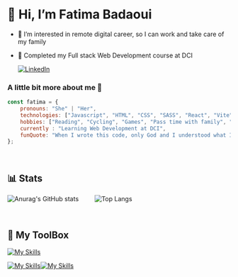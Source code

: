 # 👋 Hi, I’m Fatima Badaoui
- 👀 I’m interested in remote digital career, so I can work and take care of my family 
- 🌱 Completed my Full stack Web Development course at DCI
  
  [![LinkedIn](https://img.shields.io/badge/LinkedIn-0077B5?style=for-the-badge&logo=linkedin&logoColor=white)](https://www.linkedin.com/in/fatima-badaoui/)

### A little bit more about me 🧐
```javascript
const fatima = {
    pronouns: "She" | "Her",
    technologies: ["Javascript", "HTML", "CSS", "SASS", "React", "Vite", "Express"],
    hobbies: ["Reading", "Cycling", "Games", "Pass time with family", "Movies", "Anime/Manga", "Drawing"],
    currently : "Learning Web Development at DCI",
    funQuote: "When I wrote this code, only God and I understood what I did. Now only God knows."
};
```
<br/>

## 📊 Stats
 

![Anurag's GitHub stats](https://github-readme-stats.vercel.app/api?username=FatimaBadaoui&show_icons=true&theme=tokyonight) &emsp;&emsp; ![Top Langs](https://github-readme-stats.vercel.app/api/top-langs/?username=FatimaBadaoui&layout=compact)

<br/>

## 🧰 My ToolBox
[![My Skills](https://skillicons.dev/icons?i=js,html,css,sass,bootstrap,tailwind,react,styledcomponents,vite,vscode,git,github,nodejs,npm,yarn,mongodb,express,postman,ts,md,nextjs,threejs,linux,figma,notion,java,androidstudio,kotlin)](https://skillicons.dev)

<!---
icons:
https://github.com/tandpfun/skill-icons#readme
--->
[![My Skills](https://simpleskill.icons.workers.dev/svg?i=reactrouter,prettier,.env,axios,canva,trello,excalidraw,stackoverflow)](https://simpleskill.icons.workers.dev/svg)[![My Skills](https://simpleskill.icons.workers.dev/svg?i=json,jsonwebtokens,expo,vercel,mdnwebdocs&theme=dark)](https://simpleskill.icons.workers.dev/svg)

<!-- 
simple icons:
https://github.com/irfaan008/simple-skill-icons
--->

<!---
FatimaBadaoui/FatimaBadaoui is a ✨ special ✨ repository because its `README.md` (this file) appears on your GitHub profile.
You can click the Preview link to take a look at your changes.
--->
